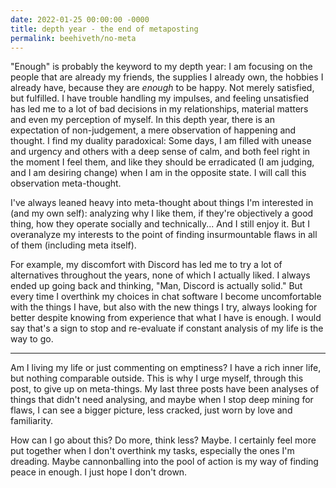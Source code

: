 ```yaml
---
date: 2022-01-25 00:00:00 -0000
title: depth year - the end of metaposting
permalink: beehiveth/no-meta
---
```


"Enough" is probably the keyword to my depth year: I am focusing on the people that are already my friends, the supplies I already own, the hobbies I already have, because they are *enough* to be happy. Not merely satisfied, but fulfilled. I have trouble handling my impulses, and feeling unsatisfied has led me to a lot of bad decisions in my relationships, material matters and even my perception of myself. In this depth year, there is an expectation of non-judgement, a mere observation of happening and thought. I find my duality paradoxical: Some days, I am filled with unease and urgency and others with a deep sense of calm, and both feel right in the moment I feel them, and like they should be erradicated (I am judging, and I am desiring change) when I am in the opposite state. I will call this observation meta-thought.

I've always leaned heavy into meta-thought about things I'm interested in (and my own self): analyzing why I like them, if they're objectively a good thing, how they operate socially and technically... And I still enjoy it. But I overanalyze my interests to the point of finding insurmountable flaws in all of them (including meta itself).

For example, my discomfort with Discord has led me to try a lot of alternatives throughout the years, none of which I actually liked. I always ended up going back and thinking, "Man, Discord is actually solid." But every time I overthink my choices in chat software I become uncomfortable with the things I have, but also with the new things I try, always looking for better despite knowing from experience that what I have is enough. I would say that's a sign to stop and re-evaluate if constant analysis of my life is the way to go.

--- 

Am I living my life or just commenting on emptiness? I have a rich inner life, but nothing comparable outside. This is why I urge myself, through this post, to give up on meta-things. My last three posts have been analyses of things that didn't need analysing, and maybe when I stop deep mining for flaws, I can see a bigger picture, less cracked, just worn by love and familiarity.

How can I go about this? Do more, think less? Maybe. I certainly feel more put together when I don't overthink my tasks, especially the ones I'm dreading. Maybe cannonballing into the pool of action is my way of finding peace in enough. I just hope I don't drown.